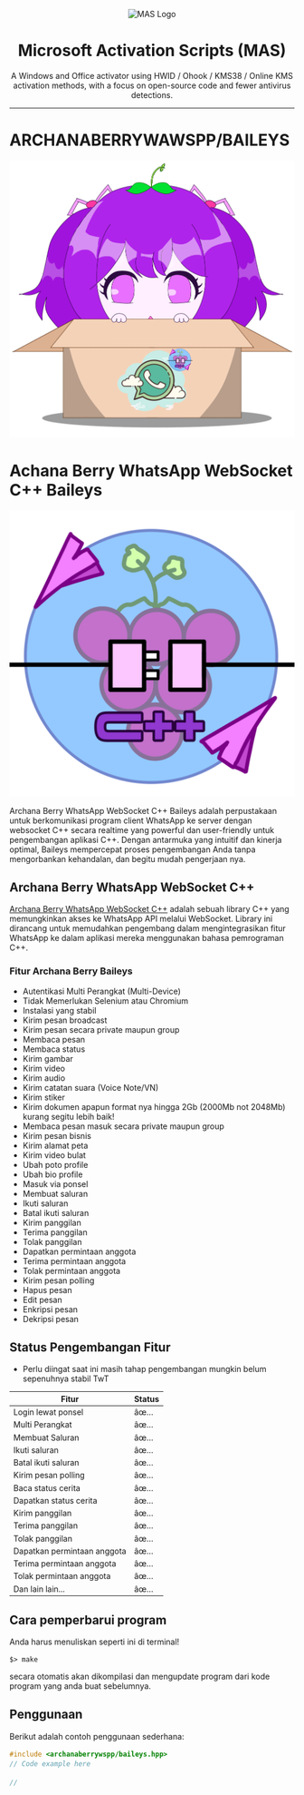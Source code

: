 <p align="center"><img src="https://massgrave.dev/images/logo_small.png" alt="MAS Logo"></p>

<h1 align="center">Microsoft  Activation  Scripts (MAS)</h1>

<p align="center">A Windows and Office activator using HWID / Ohook / KMS38 / Online KMS activation methods, with a focus on open-source code and fewer antivirus detections.</p>
<hr>

# ARCHANABERRYWAWSPP/BAILEYS
![Archana Berry WhatsApp Websocket C++ Baileys](archanaberry/archanaberry-icon.png)
# Achana Berry WhatsApp WebSocket C++ Baileys

![Archana Berry](archanaberry/abwawspp.png)

Archana Berry WhatsApp WebSocket C++ Baileys adalah perpustakaan untuk berkomunikasi program client WhatsApp ke server dengan websocket C++ secara realtime yang powerful dan user-friendly untuk pengembangan aplikasi C++. Dengan antarmuka yang intuitif dan kinerja optimal, Baileys mempercepat proses pengembangan Anda tanpa mengorbankan kehandalan, dan begitu mudah pengerjaan nya.

## Archana Berry WhatsApp WebSocket C++

[Archana Berry WhatsApp WebSocket C++](link_library) adalah sebuah library C++ yang memungkinkan akses ke WhatsApp API melalui WebSocket. Library ini dirancang untuk memudahkan pengembang dalam mengintegrasikan fitur WhatsApp ke dalam aplikasi mereka menggunakan bahasa pemrograman C++.

### Fitur Archana Berry Baileys 

- Autentikasi Multi Perangkat (Multi-Device)
- Tidak Memerlukan Selenium atau Chromium
- Instalasi yang stabil
- Kirim pesan broadcast
- Kirim pesan secara private maupun group
- Membaca pesan
- Membaca status
- Kirim gambar
- Kirim video
- Kirim audio
- Kirim catatan suara (Voice Note/VN)
- Kirim stiker
- Kirim dokumen apapun format nya hingga 2Gb (2000Mb not 2048Mb) kurang segitu lebih baik!
- Membaca pesan masuk secara private maupun group
- Kirim pesan bisnis
- Kirim alamat peta
- Kirim video bulat
- Ubah poto profile
- Ubah bio profile
- Masuk via ponsel
- Membuat saluran
- Ikuti saluran
- Batal ikuti saluran
- Kirim panggilan
- Terima panggilan
- Tolak panggilan
- Dapatkan permintaan anggota
- Terima permintaan anggota
- Tolak permintaan anggota
- Kirim pesan polling
- Hapus pesan
- Edit pesan
- Enkripsi pesan
- Dekripsi pesan

## Status Pengembangan Fitur
- Perlu diingat saat ini masih tahap pengembangan mungkin belum sepenuhnya stabil TwT

| Fitur  | Status |
| ------------- | ------------- |
| Login lewat ponsel | âœ… |
| Multi Perangkat | âœ… |
| Membuat Saluran | âœ… |
| Ikuti saluran | âœ… |
| Batal ikuti saluran | âœ… |
| Kirim pesan polling | âœ… |
| Baca status cerita | âœ… |
| Dapatkan status cerita | âœ… |
| Kirim panggilan | âœ… |
| Terima panggilan | âœ… |
| Tolak panggilan | âœ… |
| Dapatkan permintaan anggota | âœ… |
| Terima permintaan anggota | âœ… |
| Tolak permintaan anggota | âœ… |
| Dan lain lain... | âœ… |

## Cara pemperbarui program
Anda harus menuliskan seperti ini di terminal!
```
$> make
```

secara otomatis akan dikompilasi dan mengupdate program dari kode program yang anda buat sebelumnya.

## Penggunaan

Berikut adalah contoh penggunaan sederhana:

```cpp
#include <archanaberrywspp/baileys.hpp>
// Code example here

//
